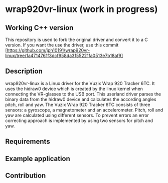# wrap920vr-linux (work in progress)

## Working C++ version
This repository is used to fork the original driver and convert it to a C version. If you want the use the driver, use this commit [https://github.com/jph10191/wrap920vr-linux/tree/1a4714761f3dcf958da3155221fa0513e7b18af9] 

## Description

wrap920vr-linux is a Linux driver for the Vuzix Wrap 920 Tracker 6TC. It uses the hidraw0 device which is created by the linux kernel when connecting the VR-glasses to the USB port. This userland driver parses the binary data from the hidraw0 device and calculates the according angles pitch, roll and yaw. The Vuzix Wrap 920 Tracker 6TC consists of three sensors: a gyroscope, a magnetometer and an accelerometer. Pitch, roll and yaw are calculated using different sensors. To prevent errors an error correcting approach is implemented by using two sensors for pitch and yaw.   

## Requirements

## Example application

## Contribution


